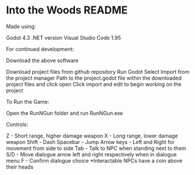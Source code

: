 # Into the Woods README

Made using:

Godot 4.3 .NET version
Visual Studio Code 1.95

For continued development:

Download the above software

Download project files from github repository
Run Godot
Select Import from the project manager
Path to the project.godot file within the downloaded project files and click open
Click import and edit to begin working on the project


To Run the Game:

Open the RunNGun folder and run RunNGun.exe

Controls:

Z - Short range, higher damage weapon
X - Long range, lower damage weapon
Shift - Dash
Spacebar - Jump
Arrow keys - Left and Right for movement from side to side
Tab - Talk to NPC when standing next to them
S/D - Move dialogue arrow left and right respectively when in dialogue menu
F - Confirm dialogue choice
*Interactable NPCs have a coin above their heads
